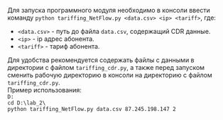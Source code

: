 Для запуска программного модуля необходимо в консоли ввести команду `python tariffing_NetFlow.py <data.csv> <ip> <tariff>`, где:<br>
* `<data.csv>` - путь до файла `data.csv`, содержащий CDR данные.
* `<ip>` - ip адрес абонента.
* `<tariff>` - тариф абонента.

Для удобства рекомендуется содержать файлы с данными в директории с файлом `tariffing_cdr.py`, а также перед запуском сменить рабочую директорию в консоли на директорию с файлом `tariffing_cdr.py`.<br>
Пример использования:<br>
`D:`<br>
`cd D:\lab_2\`<br>
`python tariffing_NetFlow.py data.csv 87.245.198.147 2`<br>
